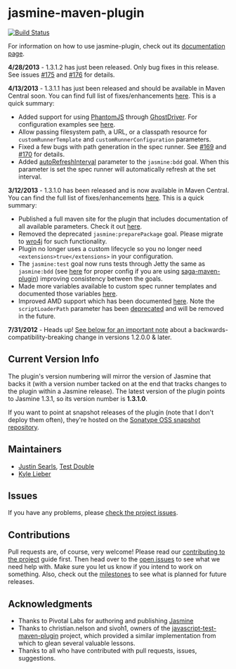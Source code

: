 jasmine-maven-plugin
====================

[![Build Status](https://secure.travis-ci.org/searls/jasmine-maven-plugin.png)](http://travis-ci.org/searls/jasmine-maven-plugin)

For information on how to use jasmine-plugin, check out its [documentation page](http://searls.github.com/jasmine-maven-plugin/).

<strong>4/28/2013</strong> - 1.3.1.2 has just been released. Only bug fixes in this release. See issues [#175](https://github.com/searls/jasmine-maven-plugin/issues/175) and [#176](https://github.com/searls/jasmine-maven-plugin/issues/176) for details.

<strong>4/13/2013</strong> - 1.3.1.1 has just been released and should be available in Maven Central soon. You can find full list of fixes/enhancements [here](http://searls.github.com/jasmine-maven-plugin/github-report.html). This is a quick summary:
 * Added support for using [PhantomJS](http://phantomjs.org/) through [GhostDriver](https://github.com/detro/ghostdriver). For configuration examples see [here](http://searls.github.io/jasmine-maven-plugin/phantomjs.html).
 * Allow passing filesystem path, a URL, or a classpath resource for `customRunnerTemplate` and `customRunnerConfiguration` parameters.
 * Fixed a few bugs with path generation in the spec runner. See [#169](https://github.com/searls/jasmine-maven-plugin/issues/169) and [#170](https://github.com/searls/jasmine-maven-plugin/issues/170) for details.
 * Added [autoRefreshInterval](http://searls.github.io/jasmine-maven-plugin/bdd-mojo.html#autoRefreshInterval) parameter to the `jasmine:bdd` goal. When this parameter is set the spec runner will automatically refresh at the set interval.
 
<strong>3/12/2013</strong> - 1.3.1.0 has been released and is now available in Maven Central. You can find the full list of fixes/enhancements [here](http://searls.github.com/jasmine-maven-plugin/github-report.html). This is a quick summary:
 * Published a full maven site for the plugin that includes documentation of all available parameters.  Check it out [here](http://searls.github.com/jasmine-maven-plugin).
 * Removed the deprecated `jasmine:preparePackage` goal. Please migrate to [wro4j](http://code.google.com/p/wro4j/) for such functionality.
 * Plugin no longer uses a custom lifecycle so you no longer need `<extensions>true</extensions>` in your configuration.
 * The `jasmine:test` goal now runs tests through Jetty the same as `jasmine:bdd` (see [here](http://searls.github.com/jasmine-maven-plugin/code-coverage.html) for proper config if you are using [saga-maven-plugin](http://timurstrekalov.github.com/saga/)) improving consistency between the goals.
 * Made more variables available to custom spec runner templates and documented those variables [here](http://searls.github.com/jasmine-maven-plugin/spec-runner-templates.html).
 * Improved AMD support which has been documented [here](http://searls.github.com/jasmine-maven-plugin/amd-support.html). Note the `scriptLoaderPath` parameter has been [deprecated](http://searls.github.com/jasmine-maven-plugin/test-mojo.html#scriptLoaderPath) and will be removed in the future.

<strong>7/31/2012</strong> - Heads up! [See below for an important note](https://github.com/searls/jasmine-maven-plugin#lifecycle-extensions) about a backwards-compatibility-breaking change in versions 1.2.0.0 & later.

## Current Version Info

The plugin's version numbering will mirror the version of Jasmine that backs it (with a version number tacked on at the end that tracks changes to the plugin within a Jasmine release). The latest version of the plugin points to Jasmine 1.3.1, so its version number is **1.3.1.0**.

If you want to point at snapshot releases of the plugin (note that I don't deploy them often), they're hosted on the [Sonatype OSS snapshot repository](https://oss.sonatype.org/service/local/repositories/snapshots).

## Maintainers
* [Justin Searls](http://about.me/searls), [Test Double](http://testdouble.com)
* [Kyle Lieber](http://kylelieber.com)

## Issues

If you have any problems, please [check the project issues](https://github.com/searls/jasmine-maven-plugin/issues).

## Contributions

Pull requests are, of course, very welcome! Please read our [contributing to the project](https://github.com/searls/jasmine-maven-plugin/wiki/Contributing-to-the-project) guide first. Then head over to the [open issues](https://github.com/searls/jasmine-maven-plugin/issues) to see what we need help with. Make sure you let us know if you intend to work on something. Also, check out the [milestones](https://github.com/searls/jasmine-maven-plugin/issues/milestones) to see what is planned for future releases.

## Acknowledgments
* Thanks to Pivotal Labs for authoring and publishing [Jasmine](http://github.com/pivotal/jasmine)
* Thanks to christian.nelson and sivoh1, owners of the [javascript-test-maven-plugin](http://code.google.com/p/javascript-test-maven-plugin/) project, which provided a similar implementation from which to glean several valuable lessons.
* Thanks to all who have contributed with pull requests, issues, suggestions.

